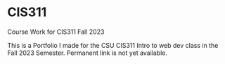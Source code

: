 # CIS311
Course Work for CIS311 Fall 2023

This is a Portfolio I made for the CSU CIS311 Intro to web dev class in the Fall 2023 Semester. Permanent link is not yet available.
